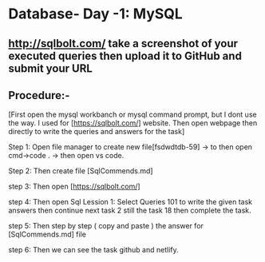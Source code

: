 # **Database- Day -1: MySQL**

## **http://sqlbolt.com/ take a screenshot of your executed queries then upload it to GitHub and submit your URL**

## **Procedure:-**

[First open the mysql workbanch or mysql command prompt, but I dont use the way. I used for [https://sqlbolt.com/] website. Then open webpage then directly to write the queries and answers for the task]

Step 1: Open file manager to create new file[fsdwdtdb-59] -> to then open cmd->code . -> then open vs code.

Step 2: Then create file [SqlCommends.md]

step 3: Then open [https://sqlbolt.com/] 

step 4: Then open Sql Lession 1: Select Queries 101 to write  the given task answers then continue next task 2 still the task 18  then complete the task.

step 5: Then step by step ( copy and paste ) the answer for [SqlCommends.md] file

step 6: Then we can see the task github and netlify.
